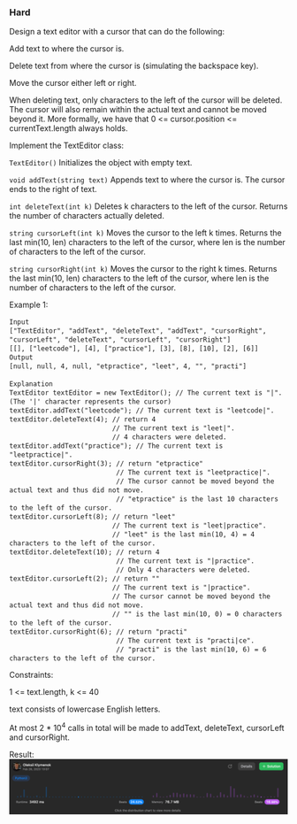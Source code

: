 ### Hard

Design a text editor with a cursor that can do the following:

Add text to where the cursor is.

Delete text from where the cursor is (simulating the backspace key).

Move the cursor either left or right.

When deleting text, only characters to the left of the cursor will be deleted. The cursor will also remain within the actual text and cannot be moved beyond it. More formally, we have that 0 <= cursor.position <= currentText.length always holds.

Implement the TextEditor class:

`TextEditor()` Initializes the object with empty text.

`void addText(string text)` Appends text to where the cursor is. The cursor ends to the right of text.

`int deleteText(int k)` Deletes k characters to the left of the cursor. Returns the number of characters actually deleted.

`string cursorLeft(int k)` Moves the cursor to the left k times. Returns the last min(10, len) characters to the left of the cursor, where len is the number of characters to the left of the cursor.

`string cursorRight(int k)` Moves the cursor to the right k times. Returns the last min(10, len) characters to the left of the cursor, where len is the number of characters to the left of the cursor.
 

Example 1:
```
Input
["TextEditor", "addText", "deleteText", "addText", "cursorRight", "cursorLeft", "deleteText", "cursorLeft", "cursorRight"]
[[], ["leetcode"], [4], ["practice"], [3], [8], [10], [2], [6]]
Output
[null, null, 4, null, "etpractice", "leet", 4, "", "practi"]

Explanation
TextEditor textEditor = new TextEditor(); // The current text is "|". (The '|' character represents the cursor)
textEditor.addText("leetcode"); // The current text is "leetcode|".
textEditor.deleteText(4); // return 4
                          // The current text is "leet|". 
                          // 4 characters were deleted.
textEditor.addText("practice"); // The current text is "leetpractice|". 
textEditor.cursorRight(3); // return "etpractice"
                           // The current text is "leetpractice|". 
                           // The cursor cannot be moved beyond the actual text and thus did not move.
                           // "etpractice" is the last 10 characters to the left of the cursor.
textEditor.cursorLeft(8); // return "leet"
                          // The current text is "leet|practice".
                          // "leet" is the last min(10, 4) = 4 characters to the left of the cursor.
textEditor.deleteText(10); // return 4
                           // The current text is "|practice".
                           // Only 4 characters were deleted.
textEditor.cursorLeft(2); // return ""
                          // The current text is "|practice".
                          // The cursor cannot be moved beyond the actual text and thus did not move. 
                          // "" is the last min(10, 0) = 0 characters to the left of the cursor.
textEditor.cursorRight(6); // return "practi"
                           // The current text is "practi|ce".
                           // "practi" is the last min(10, 6) = 6 characters to the left of the cursor.
``` 

Constraints:

1 <= text.length, k <= 40

text consists of lowercase English letters.

At most 2 * 10<sup>4</sup> calls in total will be made to addText, deleteText, cursorLeft and cursorRight.

Result:
![img.png](img.png)